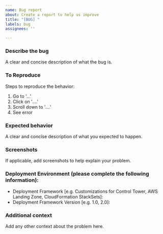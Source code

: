 ```yaml
---
name: Bug report
about: Create a report to help us improve
title: "[BUG] "
labels: bug
assignees: ''

---
```


### Describe the bug
A clear and concise description of what the bug is.

### To Reproduce
Steps to reproduce the behavior:
1. Go to '...'
2. Click on '....'
3. Scroll down to '....'
4. See error

### Expected behavior
A clear and concise description of what you expected to happen.

### Screenshots
If applicable, add screenshots to help explain your problem.

### Deployment Environment (please complete the following information):
 - Deployment Framework [e.g. Customizations for Control Tower, AWS Landing Zone, CloudFormation StackSets]: 
 - Deployment Framework Version [e.g. 1.0, 2.0]:

### Additional context
Add any other context about the problem here.
